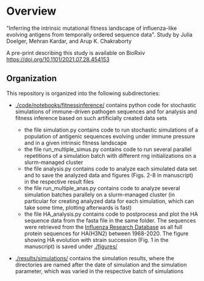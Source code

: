 # Overview

"Inferring the intrinsic mutational fitness landscape of influenza-like evolving antigens from temporally ordered sequence data".
Study by Julia Doelger, Mehran Kardar, and Arup K. Chakraborty

A pre-print describing this study is available on BioRxiv https://doi.org/10.1101/2021.07.28.454153

## Organization

This repository is organized into the following subdirectories:

- [./code/notebooks/fitnessinference/](./code/notebooks/fitnessinference/) contains python code for stochastic simulations of immune-driven pathogen sequences and for analysis and fitness inference based on such artificially created data sets
    - the file simulation.py contains code to run stochastic simulations of a population of antigenic sequences evolving under immune pressure and in a given intrinsic fitness landscape
    - the file run_multiple_simus.py contains code to run several parallel repetitions of a simulation batch with different rng initializations on a slurm-managed cluster
    - the file analysis.py contains code to analyze each simulated data set and to save the analyzed data and figures (Figs. 2-8 in manuscript) in the respective result files
    - the file run_multiple_anas.py contains code to analyze several simulation batches parallely on a slurm-managed cluster (in particular for creating analyzed data for each simulation, which can take some time, plotting afterwards is fast)
    - the file HA_analysis.py contains code to postprocess and plot the HA sequence data from the fasta file in the same folder. The sequences were retrieved from the [Influenza Research Database](https://www.fludb.org/) as all full protein sequences for HA(H3N2) between 1968-2020. The figure showing HA evolution with strain succession (Fig. 1 in the manuscript) is saved under [./figures/](./figures/)

- [./results/simulations/](./results/simulations/) contains the simulation results, where the directories are named after the date of simulation and the simulation parameter, which was varied in the respective batch of simulations
